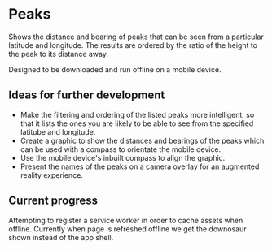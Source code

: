 Peaks
=====

Shows the distance and bearing of peaks that can be seen from a particular latitude and longitude. The results are ordered by the ratio of the height to the peak to its distance away.

Designed to be downloaded and run offline on a mobile device.

Ideas for further development
-----------------------------

- Make the filtering and ordering of the listed peaks more intelligent, so that it lists the ones you are likely to be able to see from the specified latitube and longitude.
- Create a graphic to show the distances and bearings of the peaks which can be used with a compass to orientate the mobile device.
- Use the mobile device's inbuilt compass to align the graphic.
- Present the names of the peaks on a camera overlay for an augmented reality experience.

Current progress
----------------

Attempting to register a service worker in order to cache assets when offline. Currently when
page is refreshed offline we get the downosaur shown instead of the app shell.
